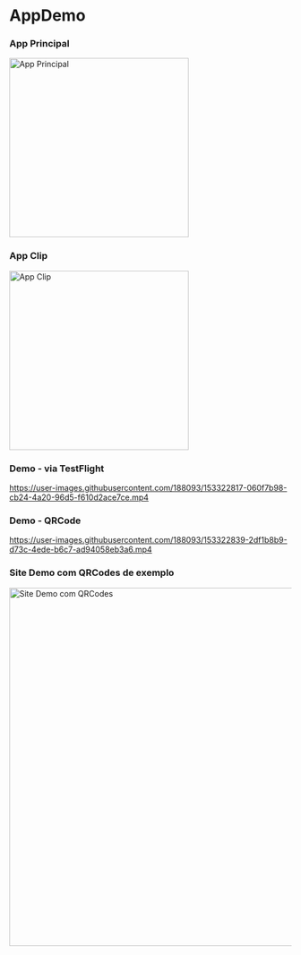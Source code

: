 # AppDemo

### App Principal
<img src="https://user-images.githubusercontent.com/188093/153322869-9fdf79a4-dfa5-4486-aa49-c8314a35b5a8.png" 
alt="App Principal" width="320"/>

### App Clip
<img src="https://user-images.githubusercontent.com/188093/153322881-36b7dcf1-9e1c-4c65-92b4-64816ed32493.png" 
alt="App Clip" width="320"/>

### Demo - via TestFlight
https://user-images.githubusercontent.com/188093/153322817-060f7b98-cb24-4a20-96d5-f610d2ace7ce.mp4


### Demo - QRCode
https://user-images.githubusercontent.com/188093/153322839-2df1b8b9-d73c-4ede-b6c7-ad94058eb3a6.mp4

### Site Demo com QRCodes de exemplo
<img src="https://user-images.githubusercontent.com/188093/153323380-0f456ad3-8857-4d7c-bc76-9c228646885e.png" 
alt="Site Demo com QRCodes" width="640"/>
